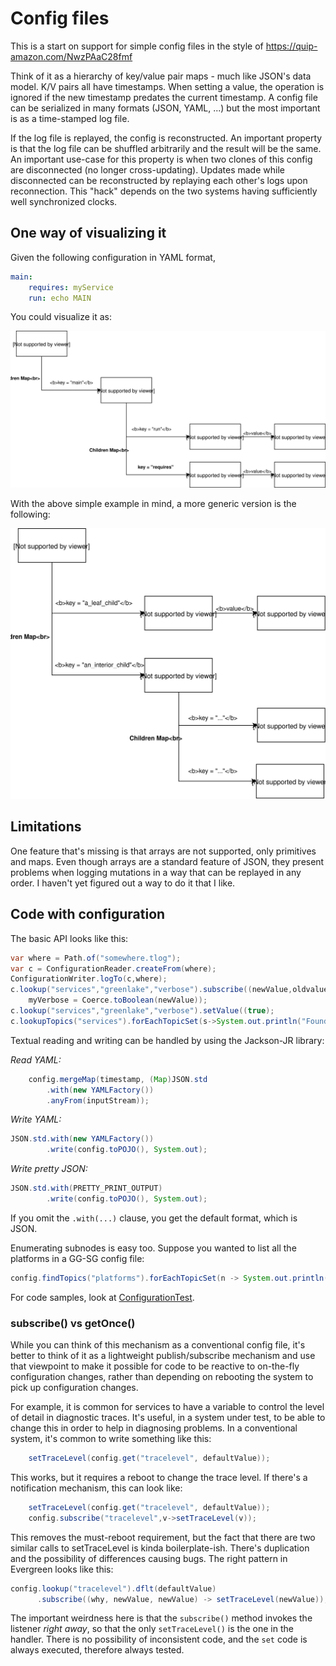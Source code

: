 # Config files

This is a start on support for simple config files in the style of https://quip-amazon.com/NwzPAaC28fmf 

Think of it as a hierarchy of key/value pair maps - much like JSON's data model.
K/V pairs all have timestamps.  When setting a value, the operation is ignored if the new timestamp predates the current timestamp.  A config file can
be serialized in many formats (JSON, YAML, ...) but the most important is as a time-stamped log file.

If the log file is replayed, the config is reconstructed.  An important property
is that the log file can be shuffled arbitrarily and the result will be the same.
An important use-case for this property is when two clones of this config are disconnected
(no longer cross-updating).  Updates made while disconnected can be reconstructed by
replaying each other's logs upon reconnection.  This "hack" depends on the two systems having sufficiently well synchronized clocks.

## One way of visualizing it

Given the following configuration in YAML format,

```yaml
main:
    requires: myService
    run: echo MAIN
```

You could visualize it as:

![Alt text](Topics_and_topic_sample.svg)


With the above simple example in mind, a more generic version is the following:

![Alt text](Topics_and_topic_concept.svg)

## Limitations
One feature that's missing is that arrays are not supported, only primitives and maps.
Even though arrays are a standard feature of JSON, they present problems when logging
mutations in a way that can be replayed in any order.  I haven't yet figured out a way
to do it that I like.

## Code with configuration
The basic API looks like this:
```java
var where = Path.of("somewhere.tlog");
var c = ConfigurationReader.createFrom(where);
ConfigurationWriter.logTo(c,where);
c.lookup("services","greenlake","verbose").subscribe((newValue,oldvalue)->
    myVerbose = Coerce.toBoolean(newValue));
c.lookup("services","greenlake","verbose").setValue((true);
c.lookupTopics("services").forEachTopicSet(s->System.out.println("Found service "+s.name));
```
Textual reading and writing can be handled by using the Jackson-JR library:

*Read YAML:*
```java
	config.mergeMap(timestamp, (Map)JSON.std
 		.with(new YAMLFactory())
 		.anyFrom(inputStream));
```
*Write YAML:*
```java
JSON.std.with(new YAMLFactory())
        .write(config.toPOJO(), System.out);
```
*Write pretty JSON:*
```java
JSON.std.with(PRETTY_PRINT_OUTPUT)
        .write(config.toPOJO(), System.out);
```
If you omit the `.with(...)` clause, you get the default format, which is JSON.

Enumerating subnodes is easy too.  Suppose you wanted to list all the platforms in
a GG-SG config file:
```java
config.findTopics("platforms").forEachTopicSet(n -> System.out.println(n.name));
```

For code samples, look at [ConfigurationTest](ConfigurationTest.java).

### subscribe() vs getOnce()
While you can think of this mechanism as a conventional config file, it's better to think of it as a lightweight publish/subscribe mechanism and use that viewpoint to make it possible for code to be reactive to on-the-fly configuration changes, rather than depending on rebooting the system to pick up configuration changes.

For example, it is common for services to have a variable to control the level of detail in diagnostic traces.  It's useful, in a system under test, to be able to change this in order to help in diagnosing problems.  In a conventional system, it's common to write something like this:
```java
	setTraceLevel(config.get("tracelevel", defaultValue));
```
This works, but it requires a reboot to change the trace level.  If there's a notification mechanism, this can look like:
```java
	setTraceLevel(config.get("tracelevel", defaultValue));
	config.subscribe("tracelevel",v->setTraceLevel(v));
```
This removes the must-reboot requirement, but the fact that there are two similar calls to setTraceLevel is kinda boilerplate-ish.  There's duplication and the possibility of differences causing bugs.  The right pattern in Evergreen looks like this:
```java
config.lookup("tracelevel").dflt(defaultValue)
      .subscribe((why, newValue, newValue) -> setTraceLevel(newValue));
```
The important weirdness here is that the `subscribe()` method invokes the listener *right away*, so that the only `setTraceLevel()` is the one in the handler.  There is no possibility of inconsistent code, and the `set` code is always executed, therefore always tested.
